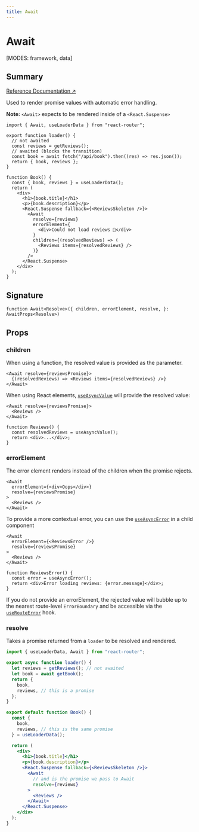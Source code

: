```yaml
---
title: Await
---
```


# Await

<!--
⚠️ ⚠️ IMPORTANT ⚠️ ⚠️ 

Thank you for helping improve our documentation!

This file is auto-generated from the JSDoc comments in the source
code, so please edit the JSDoc comments in the file below and this
file will be re-generated once those changes are merged.

https://github.com/remix-run/react-router/blob/main/packages/react-router/lib/components.tsx#L1264
-->

[MODES: framework, data]

## Summary

[Reference Documentation ↗](https://api.reactrouter.com/v7/functions/react_router.Await.html)

Used to render promise values with automatic error handling.

**Note:** `<Await>` expects to be rendered inside of a `<React.Suspense>`

```tsx
import { Await, useLoaderData } from "react-router";

export function loader() {
  // not awaited
  const reviews = getReviews();
  // awaited (blocks the transition)
  const book = await fetch("/api/book").then((res) => res.json());
  return { book, reviews };
}

function Book() {
  const { book, reviews } = useLoaderData();
  return (
    <div>
      <h1>{book.title}</h1>
      <p>{book.description}</p>
      <React.Suspense fallback={<ReviewsSkeleton />}>
        <Await
          resolve={reviews}
          errorElement={
            <div>Could not load reviews 😬</div>
          }
          children={(resolvedReviews) => (
            <Reviews items={resolvedReviews} />
          )}
        />
      </React.Suspense>
    </div>
  );
}
```

## Signature

```tsx
function Await<Resolve>({ children, errorElement, resolve, }: AwaitProps<Resolve>)
```

## Props

### children

When using a function, the resolved value is provided as the parameter.

```tsx [2]
<Await resolve={reviewsPromise}>
  {(resolvedReviews) => <Reviews items={resolvedReviews} />}
</Await>
```

When using React elements, [`useAsyncValue`](../hooks/useAsyncValue) will provide the
resolved value:

```tsx [2]
<Await resolve={reviewsPromise}>
  <Reviews />
</Await>

function Reviews() {
  const resolvedReviews = useAsyncValue();
  return <div>...</div>;
}
```

### errorElement

The error element renders instead of the children when the promise rejects.

```tsx
<Await
  errorElement={<div>Oops</div>}
  resolve={reviewsPromise}
>
  <Reviews />
</Await>
```

To provide a more contextual error, you can use the [`useAsyncError`](../hooks/useAsyncError) in a
child component

```tsx
<Await
  errorElement={<ReviewsError />}
  resolve={reviewsPromise}
>
  <Reviews />
</Await>

function ReviewsError() {
  const error = useAsyncError();
  return <div>Error loading reviews: {error.message}</div>;
}
```

If you do not provide an errorElement, the rejected value will bubble up to
the nearest route-level `ErrorBoundary` and be accessible via the
[`useRouteError`](../hooks/useRouteError) hook.

### resolve

Takes a promise returned from a `loader` to be resolved and rendered.

```jsx
import { useLoaderData, Await } from "react-router";

export async function loader() {
  let reviews = getReviews(); // not awaited
  let book = await getBook();
  return {
    book,
    reviews, // this is a promise
  };
}

export default function Book() {
  const {
    book,
    reviews, // this is the same promise
  } = useLoaderData();

  return (
    <div>
      <h1>{book.title}</h1>
      <p>{book.description}</p>
      <React.Suspense fallback={<ReviewsSkeleton />}>
        <Await
          // and is the promise we pass to Await
          resolve={reviews}
        >
          <Reviews />
        </Await>
      </React.Suspense>
    </div>
  );
}
```

